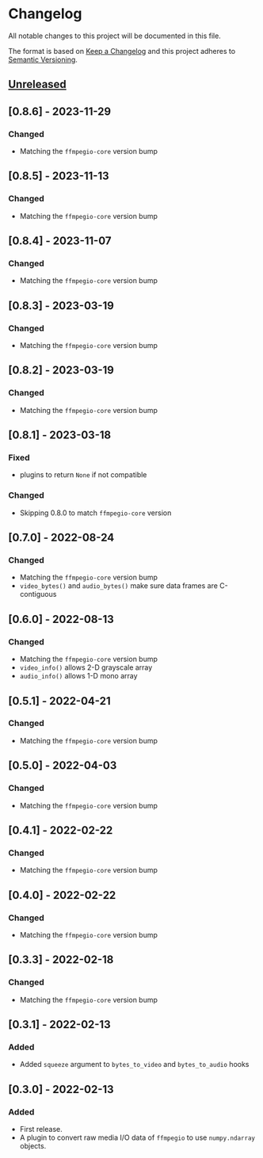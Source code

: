# Changelog
All notable changes to this project will be documented in this file.

The format is based on [Keep a Changelog](http://keepachangelog.com/en/1.0.0/) and this project adheres to [Semantic Versioning](http://semver.org/spec/v2.0.0.html).

## [Unreleased]

## [0.8.6] - 2023-11-29

### Changed

- Matching the `ffmpegio-core` version bump 

## [0.8.5] - 2023-11-13

### Changed

- Matching the `ffmpegio-core` version bump 

## [0.8.4] - 2023-11-07

### Changed

- Matching the `ffmpegio-core` version bump 

## [0.8.3] - 2023-03-19

### Changed

- Matching the `ffmpegio-core` version bump 

## [0.8.2] - 2023-03-19

### Changed

- Matching the `ffmpegio-core` version bump 

## [0.8.1] - 2023-03-18

### Fixed

- plugins to return `None` if not compatible

### Changed

- Skipping 0.8.0 to match `ffmpegio-core` version

## [0.7.0] - 2022-08-24

### Changed

- Matching the `ffmpegio-core` version bump 
- `video_bytes()` and `audio_bytes()` make sure data frames are C-contiguous

## [0.6.0] - 2022-08-13

### Changed

- Matching the `ffmpegio-core` version bump 
- `video_info()` allows 2-D grayscale array
- `audio_info()` allows 1-D mono array

## [0.5.1] - 2022-04-21

### Changed

- Matching the `ffmpegio-core` version bump 

## [0.5.0] - 2022-04-03

### Changed

- Matching the `ffmpegio-core` version bump 

## [0.4.1] - 2022-02-22

### Changed

- Matching the `ffmpegio-core` version bump 

## [0.4.0] - 2022-02-22

### Changed

- Matching the `ffmpegio-core` version bump 

## [0.3.3] - 2022-02-18

### Changed

- Matching the `ffmpegio-core` version bump 

## [0.3.1] - 2022-02-13

### Added

- Added `squeeze` argument to `bytes_to_video` and `bytes_to_audio` hooks
  
## [0.3.0] - 2022-02-13

### Added

- First release.
- A plugin to convert raw media I/O data of `ffmpegio` to use `numpy.ndarray` objects.

[Unreleased]: https://github.com/python-ffmpegio/python-ffmpegio/compare/v0.8.6...HEAD
[v0.8.6]: https://github.com/python-ffmpegio/python-ffmpegio/compare/v0.8.5...0.8.6
[v0.8.5]: https://github.com/python-ffmpegio/python-ffmpegio/compare/v0.8.4...0.8.5
[v0.8.4]: https://github.com/python-ffmpegio/python-ffmpegio/compare/v0.8.3...0.8.4
[v0.8.3]: https://github.com/python-ffmpegio/python-ffmpegio/compare/v0.8.2...0.8.3
[v0.8.2]: https://github.com/python-ffmpegio/python-ffmpegio/compare/v0.8.1...0.8.2
[v0.8.1]: https://github.com/python-ffmpegio/python-ffmpegio/compare/v0.7.0...0.8.1
[v0.7.0]: https://github.com/python-ffmpegio/python-ffmpegio/compare/v0.6.0...0.7.0
[v0.6.0]: https://github.com/python-ffmpegio/python-ffmpegio/compare/v0.5.1...0.6.0
[v0.5.1]: https://github.com/python-ffmpegio/python-ffmpegio/compare/v0.5.0...0.5.1
[v0.5.0]: https://github.com/python-ffmpegio/python-ffmpegio/compare/v0.4.1...v0.5.0
[v0.3.3]: https://github.com/python-ffmpegio/python-ffmpegio/compare/v0.3.1...v0.4.1
[v0.3.1]: https://github.com/python-ffmpegio/python-ffmpegio/compare/v0.3.0...v0.3.1

